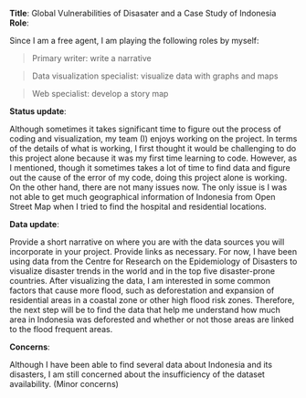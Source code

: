 **Title**:  Global Vulnerabilities of Disasater and a Case Study of Indonesia
**Role**: 

Since I am a free agent, I am playing the following roles by myself:

>Primary writer: write a narrative

>Data visualization specialist: visualize data with graphs and maps

>Web specialist: develop a story map 

**Status update**: 

Although sometimes it takes significant time to figure out the process of coding and visualization, my team (I) enjoys working on the project. 
In terms of the details of what is working, I first thought it would be challenging to do this project alone because it was my first time learning to code. 
However, as I mentioned, though it sometimes takes a lot of time to find data and figure out the cause of the error of my code, doing this project alone is working. 
On the other hand, there are not many issues now. 
The only issue is I was not able to get much geographical information of Indonesia from Open Street Map when I tried to find the hospital and residential locations.

**Data update**: 

Provide a short narrative on where you are with the data sources you will incorporate in your project. Provide links as necessary. 
For now, I have been using data from the Centre for Research on the Epidemiology of Disasters to visualize disaster trends in the world and in the top five disaster-prone countries. 
After visualizing the data, I am interested in some common factors that cause more flood, such as deforestation and expansion of residential areas in a coastal zone or other high flood risk zones. 
Therefore, the next step will be to find the data that help me understand how much area in Indonesia was deforested and whether or not those areas are linked to the flood frequent areas.

**Concerns**: 

Although I have been able to find several data about Indonesia and its disasters, I am still concerned about the insufficiency of the dataset availability. (Minor concerns)
